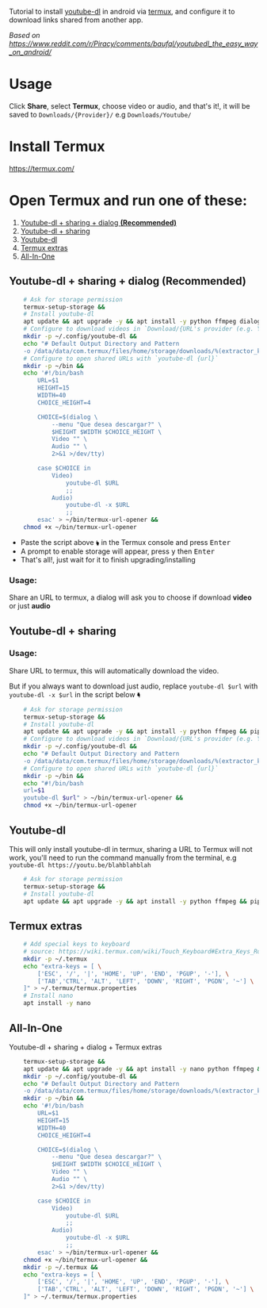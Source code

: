 [//]: # "Ctrl+K,V o Ctrl+Shift+V - Para ver vista previa en VSCode"

Tutorial to install [youtube-dl](https://github.com/ytdl-org/youtube-dl/) in android via [termux](https://termux.com/), and configure it to download links shared from another app.

*Based on https://www.reddit.com/r/Piracy/comments/baufql/youtubedl_the_easy_way_on_android/*

# Usage

Click **Share**, select **Termux**, choose video or audio, and that's it!, it will be saved to `Downloads/{Provider}/` e.g `Downloads/Youtube/`

# Install Termux
https://termux.com/

# Open Termux and run one of these:

1. [Youtube-dl + sharing + dialog **(Recommended)**](#youtube-dl--sharing--dialog-recommended)
2. [Youtube-dl + sharing](#youtube-dl--sharing)
3. [Youtube-dl](#youtube-dl)
4. [Termux extras](#termux-extras)
5. [All-In-One](#all-in-one)

## Youtube-dl + sharing + dialog **(Recommended)**

```bash
    # Ask for storage permission
    termux-setup-storage &&
    # Install youtube-dl
    apt update && apt upgrade -y && apt install -y python ffmpeg dialog && pip install youtube-dl &&
    # Configure to download videos in `Download/{URL's provider (e.g. Youtube)}/{filename}`
    mkdir -p ~/.config/youtube-dl &&
    echo "# Default Output Directory and Pattern
    -o /data/data/com.termux/files/home/storage/downloads/%(extractor_key)s/%(title).150s-%(id)s.%(ext)s" > ~/.config/youtube-dl/config &&
    # Configure to open shared URLs with `youtube-dl {url}`
    mkdir -p ~/bin &&
    echo '#!/bin/bash
        URL=$1
        HEIGHT=15
        WIDTH=40
        CHOICE_HEIGHT=4

        CHOICE=$(dialog \
            --menu "Que desea descargar?" \
            $HEIGHT $WIDTH $CHOICE_HEIGHT \
            Video "" \
            Audio "" \
            2>&1 >/dev/tty)

        case $CHOICE in
            Video)
                youtube-dl $URL
                ;;
            Audio)
                youtube-dl -x $URL
                ;;
        esac' > ~/bin/termux-url-opener &&
    chmod +x ~/bin/termux-url-opener
```

- Paste the script above 🖢 in the Termux console and press <kbd>Enter</kbd>
- A prompt to enable storage will appear, press <kbd>y</kbd> then <kbd>Enter</kbd>
- That's all!, just wait for it to finish upgrading/installing

### Usage:

Share an URL to termux, a dialog will ask you to choose if download **video** or just **audio**

## Youtube-dl + sharing

### Usage:

Share URL to termux, this will automatically download the video.

But if you always want to download just audio, replace `youtube-dl $url` with `youtube-dl -x $url` in the script below 🖣

```bash
    # Ask for storage permission
    termux-setup-storage &&
    # Install youtube-dl
    apt update && apt upgrade -y && apt install -y python ffmpeg && pip install youtube-dl &&
    # Configure to download videos in `Download/{URL's provider (e.g. Youtube)}/{filename}`
    mkdir -p ~/.config/youtube-dl &&
    echo "# Default Output Directory and Pattern
    -o /data/data/com.termux/files/home/storage/downloads/%(extractor_key)s/%(title).150s-%(id)s.%(ext)s" > ~/.config/youtube-dl/config &&
    # Configure to open shared URLs with `youtube-dl {url}`
    mkdir -p ~/bin &&
    echo "#!/bin/bash
    url=$1
    youtube-dl $url" > ~/bin/termux-url-opener &&
    chmod +x ~/bin/termux-url-opener
```

## Youtube-dl

This will only install youtube-dl in termux, sharing a URL to Termux will not work, you'll need to run the command manually from the terminal, e.g `youtube-dl https://youtu.be/blahblahblah`

```bash
    # Ask for storage permission
    termux-setup-storage &&
    # Install youtube-dl
    apt update && apt upgrade -y && apt install -y python ffmpeg && pip install youtube-dl
```


## Termux extras

```bash
    # Add special keys to keyboard
    # source: https://wiki.termux.com/wiki/Touch_Keyboard#Extra_Keys_Row(s)
    mkdir -p ~/.termux
    echo "extra-keys = [ \
        ['ESC', '/', '|', 'HOME', 'UP', 'END', 'PGUP', '-'], \
        ['TAB','CTRL', 'ALT', 'LEFT', 'DOWN', 'RIGHT', 'PGDN', '~'] \
    ]" > ~/.termux/termux.properties
    # Install nano
    apt install -y nano
```

## All-In-One

Youtube-dl + sharing + dialog + Termux extras

```bash
    termux-setup-storage &&
    apt update && apt upgrade -y && apt install -y nano python ffmpeg && pip install youtube-dl &&
    mkdir -p ~/.config/youtube-dl &&
    echo "# Default Output Directory and Pattern
    -o /data/data/com.termux/files/home/storage/downloads/%(extractor_key)s/%(title).150s-%(id)s.%(ext)s" > ~/.config/youtube-dl/config &&
    mkdir -p ~/bin &&
    echo '#!/bin/bash
        URL=$1
        HEIGHT=15
        WIDTH=40
        CHOICE_HEIGHT=4

        CHOICE=$(dialog \
            --menu "Que desea descargar?" \
            $HEIGHT $WIDTH $CHOICE_HEIGHT \
            Video "" \
            Audio "" \
            2>&1 >/dev/tty)

        case $CHOICE in
            Video)
                youtube-dl $URL
                ;;
            Audio)
                youtube-dl -x $URL
                ;;
        esac' > ~/bin/termux-url-opener &&
    chmod +x ~/bin/termux-url-opener &&
    mkdir -p ~/.termux &&
    echo "extra-keys = [ \
        ['ESC', '/', '|', 'HOME', 'UP', 'END', 'PGUP', '-'], \
        ['TAB','CTRL', 'ALT', 'LEFT', 'DOWN', 'RIGHT', 'PGDN', '~'] \
    ]" > ~/.termux/termux.properties
```